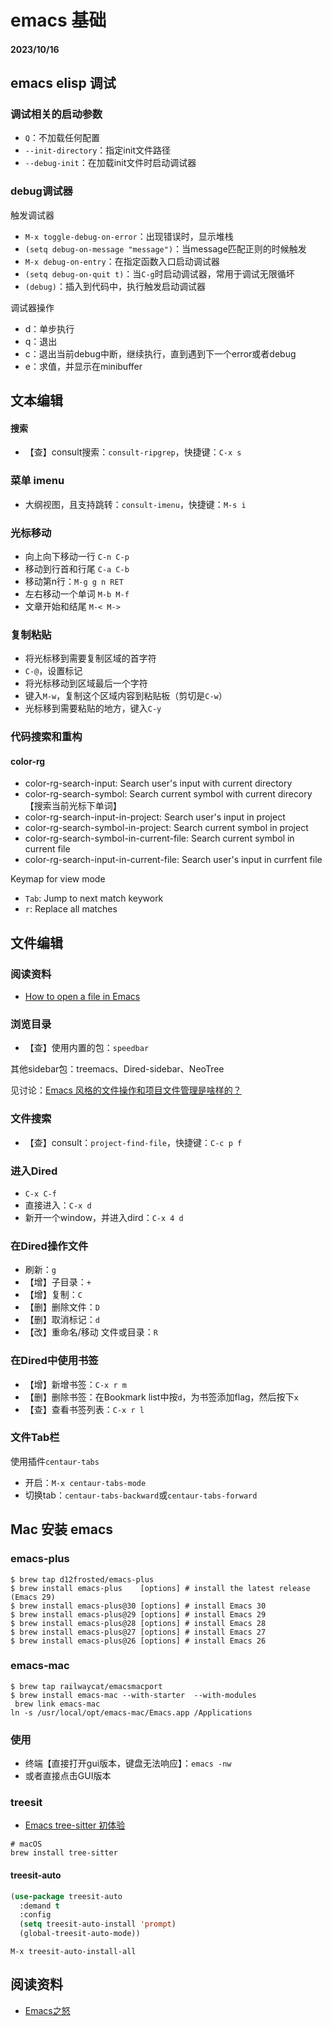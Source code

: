 # emacs 基础

#### 2023/10/16

## emacs elisp 调试

### 调试相关的启动参数

- `Q`：不加载任何配置
- `--init-directory`：指定init文件路径
- `--debug-init`：在加载init文件时启动调试器

### debug调试器

触发调试器

- `M-x toggle-debug-on-error`：出现错误时，显示堆栈
- `(setq debug-on-message "message")`：当message匹配正则的时候触发
- `M-x debug-on-entry`：在指定函数入口启动调试器
- `(setq debug-on-quit t)`：当`C-g`时启动调试器，常用于调试无限循坏
- `(debug)`：插入到代码中，执行触发启动调试器

调试器操作

- d：单步执行
- q：退出
- c：退出当前debug中断，继续执行，直到遇到下一个error或者debug
- e：求值，并显示在minibuffer

## 文本编辑

#### 搜索

- 【查】consult搜索：`consult-ripgrep`，快捷键：`C-x s`

### 菜单  imenu

- 大纲视图，且支持跳转：`consult-imenu`，快捷键：`M-s i`

### 光标移动

- 向上向下移动一行 `C-n C-p`
- 移动到行首和行尾 `C-a C-b`
- 移动第n行：`M-g g n RET`
- 左右移动一个单词 `M-b M-f`
- 文章开始和结尾  `M-< M->`

### 复制粘贴

- 将光标移到需要复制区域的首字符
- `C-@`，设置标记
- 将光标移动到区域最后一个字符
- 键入`M-w`，复制这个区域内容到粘贴板（剪切是`C-w`）
- 光标移到需要粘贴的地方，键入`C-y`

### 代码搜索和重构

#### color-rg

- color-rg-search-input: Search user's input with current directory
- color-rg-search-symbol: Search current symbol with current direcory【搜索当前光标下单词】
- color-rg-search-input-in-project: Search user's input in project
- color-rg-search-symbol-in-project: Search current symbol in project
- color-rg-search-symbol-in-current-file: Search current symbol in current file
- color-rg-search-input-in-current-file: Search user's input in currfent file

Keymap for view mode

- `Tab`: Jump to next match keywork
- `r`: Replace all matches

## 文件编辑

### 阅读资料

- [How to open a file in Emacs](https://www.murilopereira.com/how-to-open-a-file-in-emacs/)

### 浏览目录

- 【查】使用内置的包：`speedbar`

其他sidebar包：treemacs、Dired-sidebar、NeoTree

见讨论：[Emacs 风格的文件操作和项目文件管理是啥样的？](https://emacs-china.org/t/emacs/22306/19)

### 文件搜索

- 【查】consult：`project-find-file`，快捷键：`C-c p f`

### 进入Dired

- `C-x C-f`
- 直接进入：`C-x d`
- 新开一个window，并进入dird：`C-x 4 d`

### 在Dired操作文件

- 刷新：`g`
- 【增】子目录：`+`
- 【增】复制：`C`
- 【删】删除文件：`D`
- 【删】取消标记：`d`
- 【改】重命名/移动 文件或目录：`R`

### 在Dired中使用书签

- 【增】新增书签：`C-x r m`
- 【删】删除书签：在Bookmark list中按`d`，为书签添加flag，然后按下`x`
- 【查】查看书签列表：`C-x r l`

### 文件Tab栏

使用插件`centaur-tabs`

- 开启：`M-x centaur-tabs-mode`
- 切换tab：`centaur-tabs-backward`或`centaur-tabs-forward`

## Mac 安装 emacs

### emacs-plus

```shell
$ brew tap d12frosted/emacs-plus
$ brew install emacs-plus    [options] # install the latest release (Emacs 29)
$ brew install emacs-plus@30 [options] # install Emacs 30
$ brew install emacs-plus@29 [options] # install Emacs 29
$ brew install emacs-plus@28 [options] # install Emacs 28
$ brew install emacs-plus@27 [options] # install Emacs 27
$ brew install emacs-plus@26 [options] # install Emacs 26

```

### emacs-mac

```shell
$ brew tap railwaycat/emacsmacport
$ brew install emacs-mac --with-starter  --with-modules
 brew link emacs-mac
ln -s /usr/local/opt/emacs-mac/Emacs.app /Applications
```

### 使用

- 终端【直接打开gui版本，键盘无法响应】：`emacs -nw`
- 或者直接点击GUI版本

### treesit

- [Emacs tree-sitter 初体验](https://emacstalk.codeberg.page/post/038-hello-treesitter/)

```shell
# macOS
brew install tree-sitter

```

#### treesit-auto

```lisp
(use-package treesit-auto
  :demand t
  :config
  (setq treesit-auto-install 'prompt)
  (global-treesit-auto-mode))
```
`M-x treesit-auto-install-all`

## 阅读资料

- [Emacs之怒](http://blog.lujun9972.win/tags/emacs%E4%B9%8B%E6%80%92/)
